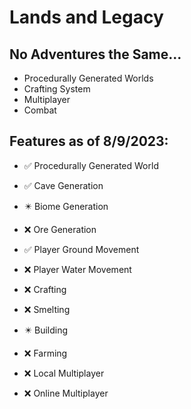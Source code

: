 # Lands and Legacy
## No Adventures the Same...
* Procedurally Generated Worlds
* Crafting System
* Multiplayer
* Combat





## Features as of 8/9/2023:
* ✅ Procedurally Generated World
* ✅ Cave Generation
* ✴️ Biome Generation
* ❌ Ore Generation
󠁾
* ✅ Player Ground Movement
* ❌ Player Water Movement

* ❌ Crafting
* ❌ Smelting

* ✴️ Building
* ❌ Farming

* ❌ Local Multiplayer
* ❌ Online Multiplayer
